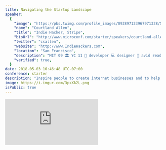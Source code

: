 ```yaml
---
title: Navigating the Startup Landscape
speaker:
  {
    "image": "https://pbs.twimg.com/profile_images/892897123967971328/5KaloE83.jpg",
    "name": "Courtland Allen",
    "title": "Indie Hacker, Stripe",
    "bioUrl": "http://www.microconf.com/starter/speakers/courtland-allen/",
    "twitter": "csallen",
    "website": "http://www.IndieHackers.com",
    "location": "San Francisco",
    "description": "MIT 09 🏛 YC 11 🚀 developer 💻 designer 🎨 avid reader 📚 casual traveler ✈️ StarCraft fan 👾 @IndieHackers at @stripe ⚡",
    "verified": true,
  }
date: 2018-05-03 16:46:48 UTC-07:00
conference: starter
description: "Inspire people to create internet businesses and to help these new founders succeed at a scale large enough to have a global impact."
image: https://i.imgur.com/3pxXk2L.png
isPublic: true
---
```


<div class="iframe-wrapper"><iframe class="responsive-iframe" src="https://www.facebook.com/plugins/video.php?href=https%3A%2F%2Fbusiness.facebook.com%2Fteamlanio%2Fvideos%2F1679433578771932%2F&show_text=0&width=560" scrolling="no" frameborder="0" allowTransparency="true" allowFullScreen="true" /></div>

You'll learn:

- one
- two
- three

<!-- https://twitter.com/csallen/status/979860753103507456 -->

Check out [my tweet](https://twitter.com/cgenco/status/992198610304417792)

# About Courtland Allen

![Every one of the hundreds of company founders Courtland has interviewed have failed repeatedly.](https://i.imgur.com/bCo4pCc.png)

Courtland Allen founded [Indie Hackers](https://www.indiehackers.com/) - an online community of founders and entrepreneurs. In April of 2017 it was [acquired by Stripe](https://www.indiehackers.com/blog/acquired-by-stripe). Courtland now works on IndieHackers full time.

Courtland has interviewed hundreds of founders in person and on the [Indie Hackers Podcast](https://www.indiehackers.com/podcast) discussing how the founders run their businesses. Most of the founders Courtland has talked to have been successful - some making millions of dollars per month - and every one has failed in some way.

![Four startup landscapes. Each is a metaphor for a phase of your startup. #small](https://i.imgur.com/SmSo0KX.png)

In this recap, you'll learn to avoid some common mistakes the founders he's talked to have made through four mental models of startup success: the Startup Runway, the El Dorado of Ideas, the Climbing Wall of Growth, and Vision.

# 1. The Startup Runway (of almost certain death)

![#small](https://i.imgur.com/DGqVXk0.jpg)

The Startup Runway is a representation of how much money you have left and how much time you have until your business is dead.

Navigating the Startup Runway is simple: become cashflow positive before you run out of money.

How? The same way a pilot takes off a plane: know your plane's metrics, have your eyes at the end of the runway, and make sure you're prepared for takeoff.

This isn't how it always works out though.

## Exhibit 1: Courtland won a business competition!

![Courtland Allen as a young man. #small](https://i.imgur.com/eURV7VU.png)

![Courtland spent his time working on product, refactoring, unit tests, landing pages, new features, design, and then launched. He did everything except charging money to a customer. You should charge money for your product.](https://i.imgur.com/8k0FdF1.png)

When was the last time you calculated your runway? Calculate how much you have left in the bank.

## Exhibit 2: Chris Chen of Instapainting (YC company)

![](https://i.imgur.com/SGX8bLH.png)

"I survived on my various ideas and pivots for about three years. I just spent an absurdly long time pivoting..."

"...but as I ran lower and lower on cash, my ideas would start focusing less and less on building social music apps, and more on how to generate revenue immediately."

"And then I ran out of all my cash. I was \$4,000 in debt, so I had to put up the website for my last idea to collect money. I created, tested, and launched it in just a couple days..."

"...I put the page up on Reddit, and in two weeks I'd made over \$2,000 in sales."

After three years pivoting, he made a successful product in two weeks!

## Exhibit 3: Max Lytvyn of Grammarly

![](https://i.imgur.com/a793MFu.png)

"\[It took less than six months to profitability\]. It was very quick. It was very quick because we had really solid plan on how to get there."

"We didn’t know who was going to buy... so we tried to sell to institutions, to organizations, and individuals at the same time to see what works better."

"By the time we finished building version one, we had a pipeline of organizational buyers lined up."

How'd Max get there so fast?

"Necessity. We realized that building this product would be really hard and really expensive, so by the time we were done with the MVP, we’d probably be out of money."

Here's a secret, though. You don't have to navigate the runway of certain death! You can use a helicopter! 🚁

![If you don't want to burn through cash on the runway of death, don't quit your job!](https://i.imgur.com/uUDSpe1.jpg)

"But Courtland - I can't start a startup while running my main job! I need the runway of certain death!" - no

![The helicopter pad of certain slow success uses the same skillset as the runway of certain death](https://i.imgur.com/uaN9QEx.png)

# Landscape 2: The El Dorado of Ideas

![](https://i.imgur.com/UaH6hG3.jpg)

![Some of his ideas were bad, and the good ones people were already working on. Too bad you can't force ideas... or can you?](https://i.imgur.com/bNxQHXX.png)

![Part of running a business is constantly working on ideas.](https://i.imgur.com/yTJvDsN.png)

https://twitter.com/csallen/status/979860753103507456

![The El Dorado of Ideas. What does it mean to come up with ideas that are so obvious someone else has already thought of them?](https://i.imgur.com/AQvGo8T.jpg)

While you're living your daily life, the chance of stumbling on gold nobody else has stumbled on is very low. It's not a great strategy for ideas.

![Don't dig a lot of shallow holes - like making 100 landing pages a year - to find good ideas. Dig deep! Get your hands dirty!](https://i.imgur.com/MmM5ESK.png)

Digging deep means asking questions like:

- Who are these people?
- Where do they hang out?
- What do they complain about?
- What makes them really excited?
- What do they buy? What do they never buy?
- Who do they follow, trust, and respect?
- What do they fear?
- What are their goals?
- Where do they get their product recommendations?
- What do they read, watch, or listen to?
- What makes them angry?
- etc.

You'll start finding ideas nobody else has found.

What if you have a new idea? Dig deep again! Don't build your house over what you _think_ is a goldmine.

> Successful multibillion dollar companies like Stripe don't use their intuition - they talk to customers a lot.

Also check out Amy Hoy's [Stacking the Bricks](https://stackingthebricks.com/), specifically her Sales Safari technique.

![What if you have a new idea? Dig deep again! Don't build your house over what you _think_ is a goldmine without proof](https://i.imgur.com/q3p00W9.png)

- How much money is changing hands here? Are the customers reachable?
- How long would it take to launch a product? What are your weaknesses?
- What's your runway like?
- Would you like your customers?
- What are your personal goals?
- What industry would make you happy? etc.

# Landscape 3: The Climbing Wall of Growth

![Most beginner founders think growth happens explosively, then it's smooth sailing to the top.](https://i.imgur.com/XrPRbta.png)

![There's a lot of corroborating evidence for a single event triggering smooth sailing of exponential growth, but it's not true ](https://i.imgur.com/DocjfRT.png)

Maybe one out of a million company has a growth hack, but it won't be your company.

There is no magical viral growth step at the bottom of the climbing wall that launches you to the top. It's hard. Every step takes effort and attention. If you stop climbing, you stop progressing.

![Growth is a slog, like climbing a wall](https://i.imgur.com/LRXyRau.jpg)

![Behind graphs up and to the right are a lot of hidden forces](https://i.imgur.com/e8PWSgZ.jpg)

![](https://i.imgur.com/DXGWz2C.jpg)

![IndieHacker readers complained that Jason had it too easy because he already had a successful blog](https://i.imgur.com/yorJlIQ.jpg)

This growth wasn't as easy as it looked. It was a long hard slow slog:

"I hand tailored more than 1,000 emails to blogs. It took me five months of doing it every day. They didn't respond, so I would tweet them, I would Facebook message them, I'd send SoundCloud messages, I'd send another email. Then I'd try and find another contact. And we're still sort of doing this today. Those 250 blogs and labels didn't come overnight."

![The first step is the simplest. You don't need a brilliant strategy early on.](https://i.imgur.com/tvKuoSg.jpg)

It's okay that you started small. Now there are new steps that are easier to reach.

Keep climbing! Nobody else jumped straight to the top. You'll never find new steps unless you try.

Plan your route. See what paths others took. Look multiple steps ahead. Steps like starting a mailing list make it much easier later on.

Stay on track to your destination. The higher you climb, the more distracting options. Having a clear vision makes it easy to say "no" to things that don't get you closer.

# Landscape 4: Vision

!["Create a vision" probably makes you think of cheesy corporate stock photos](https://i.imgur.com/sQx4fAK.jpg)

> The number one reason your business could die is that you'll quit.

Avoid quitting with confidence.

![If you knew Courtland lost a multimillion dollar diamond in his apartment, how long would you spend looking for it?](https://i.imgur.com/XDZ9rsw.jpg)

If Courtland said there may or may not be a multimillion dollar diamond in his apartment, you'd probably give up a lot easier. You're much less confident in the outcome, so _of course_ you'll give up when the going gets tough.

> "Inspire people to create internet businesses and to help these new founders succeed at a scale large enough to have a global impact."

# Questions

**Apart from content marketing, are there others ways to get early traction?**

_It depends a lot on your target customers. Everyone knows about the default places to launch (HN, product hunt)._

_Is your audience indie game developers? Spend a lot of time with them. Learn what influencers they care about, where they hang out online (watering holes), and where they get their news._
